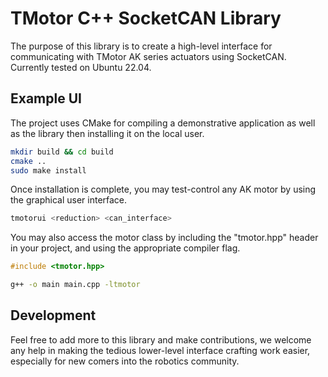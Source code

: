 # TMotor C++ SocketCAN Library

The purpose of this library is to create a high-level interface for communicating with TMotor AK series actuators using SocketCAN. Currently tested on Ubuntu 22.04.

## Example UI

The project uses CMake for compiling a demonstrative application as well as the library then installing it on the local user.

```bash
mkdir build && cd build
cmake ..
sudo make install
```

Once installation is complete, you may test-control any AK motor by using the graphical user interface.

```bash
tmotorui <reduction> <can_interface>
```

You may also access the motor class by including the "tmotor.hpp" header in your project, and using the appropriate compiler flag.

```cpp
#include <tmotor.hpp>
```

```bash
g++ -o main main.cpp -ltmotor
```

## Development

Feel free to add more to this library and make contributions, we welcome any help in making the tedious lower-level interface crafting work easier, especially for new comers into the robotics community.
